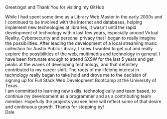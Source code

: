 Greetings! and Thank You for visiting my GitHub 
<!--
**drkittendorf/drkittendorf** is a ✨ _special_ ✨ repository because its `README.md` (this file) appears on your GitHub profile.

Here are some ideas to get you started:

- 🔭 I’m currently working on ...
- 🌱 I’m currently learning ...
- 👯 I’m looking to collaborate on ...
- 🤔 I’m looking for help with ...
- 💬 Ask me about ...
- 📫 How to reach me: ...
- 😄 Pronouns: ...
- ⚡ Fun fact: ...
-->

  While I had spent some time as a Library Web Master in the early 2000s and I continued to be involved with the internet and databases, helping implement new technologies at libraries, it wasn't until the rapid development of technology within last few years, especially around Virtual Reality, Cybersecurity and personal privacy that I began to really imagine the possibilities. After leading the development of a local streaming music collection for Austin Public Library, I knew I wanted to get out and really explore the possibilities of the web, multimedia and technology in general.
  I have been fortunate enough to attend SXSW for the last 5 years and get peaks at the waves of developing technology, and that definitely contributed to my career shift. The roots of my lifelong interest in technology really began to take hold and drove me to the decision of signing up for Full Stack Web Development Bootcamp at the University of Texas.  
  I am committed to learning new skills, technologically and team based, to continue my development as a programmer and as a contributing team member. 
  Hopefully the projects you see here will reflect some of that desire and continuous growth. Thanks for stopping by! <br>
  Dale
